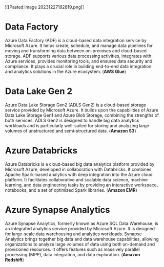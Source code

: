  ![[Pasted image 20231227192819.png]]
# Data Factory 
Azure Data Factory (ADF) is a cloud-based data integration service by Microsoft Azure. It helps create, schedule, and manage data pipelines for moving and transforming data between on-premises and cloud-based storage. ADF supports various data processing activities, integrates with Azure services, provides monitoring tools, and ensures data security and compliance. It plays a crucial role in building end-to-end data integration and analytics solutions in the Azure ecosystem. (**AWS Glue**)

# Data Lake Gen 2
Azure Data Lake Storage Gen2 (ADLS Gen2) is a cloud-based storage service provided by Microsoft Azure. It builds upon the capabilities of Azure Data Lake Storage Gen1 and Azure Blob Storage, combining the strengths of both services. ADLS Gen2 is designed to handle big data analytics workloads and is particularly well-suited for storing and analyzing large volumes of unstructured and semi-structured data. (**Amazon S3**)

# Azure Databricks
Azure Databricks is a cloud-based big data analytics platform provided by Microsoft Azure, developed in collaboration with Databricks. It combines Apache Spark-based analytics with deep integration into the Azure cloud platform. It facilitates collaborative and scalable data science, machine learning, and data engineering tasks by providing an interactive workspace, notebooks, and a set of optimized Spark libraries. (**Amazon EMR**)

# Azure Synapse Analytics
Azure Synapse Analytics, formerly known as Azure SQL Data Warehouse, is an integrated analytics service provided by Microsoft Azure. It is designed for large-scale data warehousing and analytics workloads. Synapse Analytics brings together big data and data warehouse capabilities, allowing organizations to analyze large volumes of data using both on-demand and provisioned resources. It offers features such as massively parallel processing (MPP), data integration, and data exploration. (**Amazon Redshift**)



